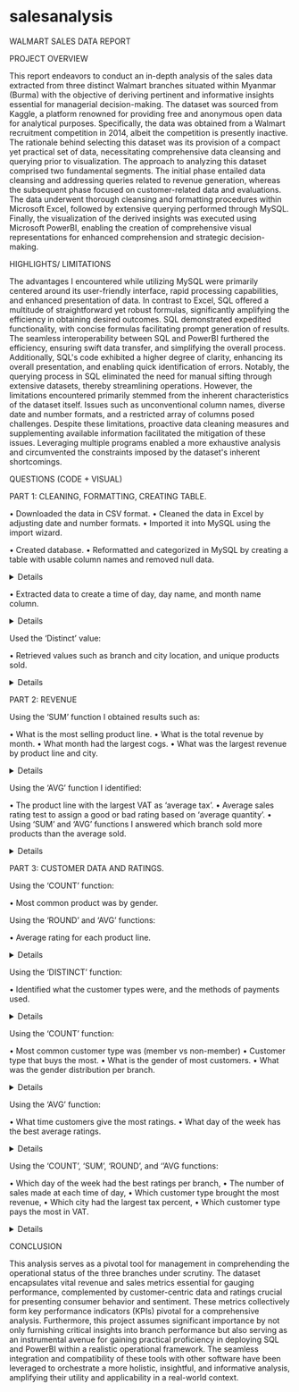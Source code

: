 # salesanalysis
WALMART SALES DATA REPORT

PROJECT OVERVIEW

This report endeavors to conduct an in-depth analysis of the sales data extracted from three distinct Walmart branches situated within Myanmar (Burma) with the objective of deriving pertinent and informative insights essential for managerial decision-making. The dataset was sourced from Kaggle, a platform renowned for providing free and anonymous open data for analytical purposes. Specifically, the data was obtained from a Walmart recruitment competition in 2014, albeit the competition is presently inactive.
The rationale behind selecting this dataset was its provision of a compact yet practical set of data, necessitating comprehensive data cleansing and querying prior to visualization. The approach to analyzing this dataset comprised two fundamental segments. The initial phase entailed data cleansing and addressing queries related to revenue generation, whereas the subsequent phase focused on customer-related data and evaluations.
The data underwent thorough cleansing and formatting procedures within Microsoft Excel, followed by extensive querying performed through MySQL. Finally, the visualization of the derived insights was executed using Microsoft PowerBI, enabling the creation of comprehensive visual representations for enhanced comprehension and strategic decision-making.

HIGHLIGHTS/ LIMITATIONS

The advantages I encountered while utilizing MySQL were primarily centered around its user-friendly interface, rapid processing capabilities, and enhanced presentation of data. In contrast to Excel, SQL offered a multitude of straightforward yet robust formulas, significantly amplifying the efficiency in obtaining desired outcomes. SQL demonstrated expedited functionality, with concise formulas facilitating prompt generation of results. The seamless interoperability between SQL and PowerBI furthered the efficiency, ensuring swift data transfer, and simplifying the overall process.
Additionally, SQL's code exhibited a higher degree of clarity, enhancing its overall presentation, and enabling quick identification of errors. Notably, the querying process in SQL eliminated the need for manual sifting through extensive datasets, thereby streamlining operations.
However, the limitations encountered primarily stemmed from the inherent characteristics of the dataset itself. Issues such as unconventional column names, diverse date and number formats, and a restricted array of columns posed challenges. Despite these limitations, proactive data cleaning measures and supplementing available information facilitated the mitigation of these issues. Leveraging multiple programs enabled a more exhaustive analysis and circumvented the constraints imposed by the dataset's inherent shortcomings.


QUESTIONS (CODE + VISUAL)

PART 1: CLEANING, FORMATTING, CREATING TABLE.

•	Downloaded the data in CSV format. 
•	Cleaned the data in Excel by adjusting date and number formats.
•	Imported it into MySQL using the import wizard.

•	Created database.
•	Reformatted and categorized in MySQL by creating a table with usable column names and removed null data.


<summary>
<details>

```ruby
CREATE DATABASE IF NOT EXISTS walmart_sales;

CREATE TABLE IF NOT EXISTS walmartsalesdata(
	invoice_id VARCHAR(30) NOT NULL PRIMARY KEY,
    branch VARCHAR(5) NOT NULL,
    city VARCHAR(30) NOT NULL,
    customer_type VARCHAR(30) NOT NULL,
    gender VARCHAR(30) NOT NULL,
    product_line VARCHAR(100) NOT NULL,
    unit_price DECIMAL(10,2) NOT NULL,
    quantity INT NOT NULL,
    tax_pct FLOAT(6,4) NOT NULL,
    total DECIMAL(12, 4) NOT NULL,
    date DATETIME NOT NULL,
    time TIME NOT NULL,
    payment VARCHAR(15) NOT NULL,
    cogs DECIMAL(10,2) NOT NULL,
    gross_margin_pct FLOAT(11,9),
    gross_income DECIMAL(12, 4),
    rating FLOAT(2, 1)
);
```
</summary>
</details>

•	Extracted data to create a time of day, day name, and month name column.
<summary>
<details>
	
```ruby
SELECT
	time,
	(CASE
		WHEN `time` BETWEEN "00:00:00" AND "12:00:00" THEN "Morning"
        WHEN `time` BETWEEN "12:01:00" AND "16:00:00" THEN "Afternoon"
        ELSE "Evening"
    END) AS time_of_day
FROM walmartsalesdata;
ALTER TABLE walmartsalesdata ADD COLUMN time_of_day VARCHAR(20);

UPDATE walmartsalesdata
SET time_of_day = ( CASE
		WHEN `time` BETWEEN "00:00:00" AND "12:00:00" THEN "Morning"
        WHEN `time` BETWEEN "12:01:00" AND "16:00:00" THEN "Afternoon"
        ELSE "Evening"
    END
);

SELECT
	date,
	DAYNAME(date)
FROM walmartsalesdata;

ALTER TABLE walmartsalesdata ADD COLUMN day_name VARCHAR(10);

UPDATE walmartsalesdata
SET day_name = DAYNAME(date);

SELECT
	date,
	MONTHNAME(date)
FROM walmartsalesdata;

ALTER TABLE walmartsalesdata ADD COLUMN month_name VARCHAR(10);

UPDATE walmartsalesdata
SET month_name = MONTHNAME(date);

```
</summary>
</details>

Used the ‘Distinct’ value:

•	Retrieved values such as branch and city location, and unique products sold. 
<summary>
<details>
	
```ruby
SELECT 
	DISTINCT city
FROM walmartsalesdata;

SELECT 
	DISTINCT city,
    branch
FROM walmartsalesdata;

SELECT
	DISTINCT product_line
FROM walmartsalesdata;

```
</summary>
</details>

PART 2: REVENUE 

Using the ‘SUM’ function I obtained results such as:

•	What is the most selling product line.
•	What is the total revenue by month.
•	What month had the largest cogs.
•	What was the largest revenue by product line and city.  

<summary>
<details>

```ruby
SELECT
	SUM(quantity) as qty,
    product_line
FROM walmartsalesdata
GROUP BY product_line
ORDER BY qty DESC;

SELECT
	month_name AS month,
	SUM(total) AS total_revenue
FROM walmartsalesdata
GROUP BY month_name 
ORDER BY total_revenue;


SELECT
	month_name AS month,
	SUM(cogs) AS cogs
FROM walmartsalesdata
GROUP BY month_name 
ORDER BY cogs;


SELECT
	product_line,
	SUM(total) as total_revenue
FROM walmartsalesdata
GROUP BY product_line
ORDER BY total_revenue DESC;

SELECT
	branch,
	city,
	SUM(total) AS total_revenue
FROM walmartsalesdata
GROUP BY city, branch 
ORDER BY total_revenue;

```
</summary>
</details>

Using the ‘AVG’ function I identified:

•	The product line with the largest VAT as ‘average tax’. 
•	Average sales rating test to assign a good or bad rating based on ‘average quantity’. 
•	Using ‘SUM’ and ‘AVG’ functions I answered which branch sold more products than the average sold.

<summary>
<details>

```ruby
SELECT
	product_line,
	AVG(tax_pct) as avg_tax
FROM walmartsalesdata
GROUP BY product_line
ORDER BY avg_tax DESC;

 
SELECT 
	AVG(quantity) AS avg_qnty
FROM walmartsalesdata;

SELECT
	product_line,
	CASE
		WHEN AVG(quantity) > 6 THEN "Good"
        ELSE "Bad"
    END AS remark
FROM walmartsalesdata
GROUP BY product_line;


SELECT 
	branch, 
    SUM(quantity) AS qnty
FROM walmartsalesdata
GROUP BY branch
HAVING SUM(quantity) > (SELECT AVG(quantity) FROM walmartsalesdata);

```
</summary>
</details>

PART 3: CUSTOMER DATA AND RATINGS.

Using the ‘COUNT’ function:

•	Most common product was by gender. 

Using the ‘ROUND’ and ‘AVG’ functions:

•	Average rating for each product line. 

<summary>
<details>

```ruby
SELECT
	gender,
    product_line,
    COUNT(gender) AS total_cnt
FROM walmartsalesdata
GROUP BY gender, product_line
ORDER BY total_cnt DESC;

SELECT
	ROUND(AVG(rating), 2) as avg_rating,
    product_line
FROM walmartsalesdata
GROUP BY product_line
ORDER BY avg_rating DESC;

```
</summary>
</details>

Using the ‘DISTINCT’ function:

•	Identified what the customer types were, and the methods of payments used.
<summary>
<details>

```ruby
SELECT
	DISTINCT customer_type
FROM walmartsalesdata;

SELECT
	DISTINCT payment
FROM walmartsalesdata;

```
</summary>
</details>

Using the ‘COUNT’ function:

•	Most common customer type was (member vs non-member)
•	Customer type that buys the most.
•	What is the gender of most customers. 
•	What was the gender distribution per branch.
<summary>
<details>

```ruby
SELECT
	customer_type,
	count(*) as count
FROM walmartsalesdata
GROUP BY customer_type
ORDER BY count DESC;

SELECT
	customer_type,
    COUNT(*)
FROM walmartsalesdata
GROUP BY customer_type;


SELECT
	gender,
	COUNT(*) as gender_cnt
FROM walmartsalesdata
GROUP BY gender
ORDER BY gender_cnt DESC;

SELECT
	gender,
	COUNT(*) as gender_cnt
FROM walmartsalesdata
WHERE branch = "C"
GROUP BY gender
ORDER BY gender_cnt DESC;

```
</summary>
</details>

Using the ‘AVG’ function:

•	What time customers give the most ratings.
•	What day of the week has the best average ratings.
<summary>
<details>

```ruby
SELECT
	time_of_day,
	AVG(rating) AS avg_rating
FROM walmartsalesdata
GROUP BY time_of_day
ORDER BY avg_rating DESC;


SELECT
	time_of_day,
	AVG(rating) AS avg_rating
FROM walmartsalesdata
WHERE branch = "A"
GROUP BY time_of_day
ORDER BY avg_rating DESC;

SELECT
	day_name,
	AVG(rating) AS avg_rating
FROM walmartsalesdata
GROUP BY day_name 
ORDER BY avg_rating DESC;


SELECT 
	day_name,
	COUNT(day_name) total_sales
FROM walmartsalesdata
WHERE branch = "C"
GROUP BY day_name
ORDER BY total_sales DESC;

```
</summary>
</details>

Using the ‘COUNT’, ‘SUM’, ‘ROUND’, and ‘’AVG functions:

•	Which day of the week had the best ratings per branch, 
•	The number of sales made at each time of day, 
•	Which customer type brought the most revenue, 
•	Which city had the largest tax percent, 
•	Which customer type pays the most in VAT.
<summary>
<details>

```ruby
SELECT
	time_of_day,
	COUNT(*) AS total_sales
FROM walmartsalesdata
WHERE day_name = "Sunday"
GROUP BY time_of_day 
ORDER BY total_sales DESC;

SELECT
	customer_type,
	SUM(total) AS total_revenue
FROM walmartsalesdata
GROUP BY customer_type
ORDER BY total_revenue;

SELECT
	city,
    ROUND(AVG(tax_pct), 2) AS avg_tax_pct
FROM walmartsalesdata
GROUP BY city 
ORDER BY avg_tax_pct DESC;

SELECT
	customer_type,
	AVG(tax_pct) AS total_tax
FROM walmartsalesdata
GROUP BY customer_type
ORDER BY total_tax;
```
</summary>
</details>

CONCLUSION 

This analysis serves as a pivotal tool for management in comprehending the operational status of the three branches under scrutiny. The dataset encapsulates vital revenue and sales metrics essential for gauging performance, complemented by customer-centric data and ratings crucial for presenting consumer behavior and sentiment. These metrics collectively form key performance indicators (KPIs) pivotal for a comprehensive analysis.
Furthermore, this project assumes significant importance by not only furnishing critical insights into branch performance but also serving as an instrumental avenue for gaining practical proficiency in deploying SQL and PowerBI within a realistic operational framework. The seamless integration and compatibility of these tools with other software have been leveraged to orchestrate a more holistic, insightful, and informative analysis, amplifying their utility and applicability in a real-world context.
